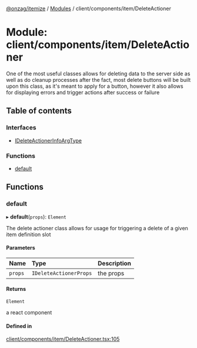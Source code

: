 [@onzag/itemize](../README.md) / [Modules](../modules.md) / client/components/item/DeleteActioner

# Module: client/components/item/DeleteActioner

One of the most useful classes allows for deleting data to the server side
as well as do cleanup processes after the fact, most delete buttons will be built
upon this class, as it's meant to apply for a button, however it also allows
for displaying errors and trigger actions after success or failure

## Table of contents

### Interfaces

- [IDeleteActionerInfoArgType](../interfaces/client_components_item_DeleteActioner.IDeleteActionerInfoArgType.md)

### Functions

- [default](client_components_item_DeleteActioner.md#default)

## Functions

### default

▸ **default**(`props`): `Element`

The delete actioner class allows for usage for triggering a delete of
a given item definition slot

#### Parameters

| Name | Type | Description |
| :------ | :------ | :------ |
| `props` | `IDeleteActionerProps` | the props |

#### Returns

`Element`

a react component

#### Defined in

[client/components/item/DeleteActioner.tsx:105](https://github.com/onzag/itemize/blob/5c2808d3/client/components/item/DeleteActioner.tsx#L105)

